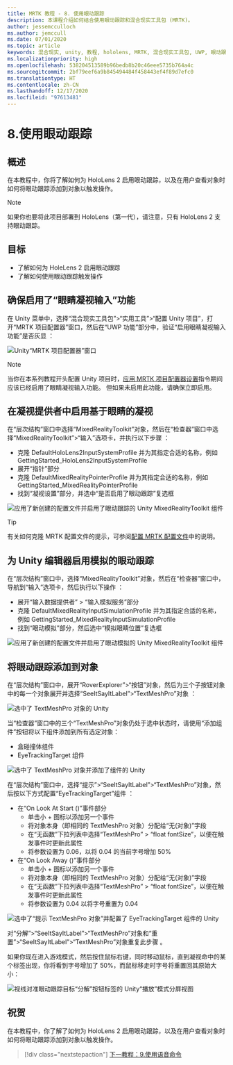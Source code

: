```yaml
---
title: MRTK 教程 - 8. 使用眼动跟踪
description: 本课程介绍如何结合使用眼动跟踪和混合现实工具包 (MRTK)。
author: jessemcculloch
ms.author: jemccull
ms.date: 07/01/2020
ms.topic: article
keywords: 混合现实, unity, 教程, hololens, MRTK, 混合现实工具包, UWP, 眼动跟踪
ms.localizationpriority: high
ms.openlocfilehash: 538204513589b96bedb8b20c46eee5735b764a4c
ms.sourcegitcommit: 2bf79eef6a9b845494484f458443ef4f89d7efc0
ms.translationtype: HT
ms.contentlocale: zh-CN
ms.lasthandoff: 12/17/2020
ms.locfileid: "97613481"
---
```

# <a name="8-using-eye-tracking"></a>8.使用眼动跟踪

## <a name="overview"></a>概述

在本教程中，你将了解如何为 HoloLens 2 启用眼动跟踪，以及在用户查看对象时如何将眼动跟踪添加到对象以触发操作。

> [!NOTE]
> 如果你也要将此项目部署到 HoloLens（第一代），请注意，只有 HoloLens 2 支持眼动跟踪。

## <a name="objectives"></a>目标

* 了解如何为 HoleLens 2 启用眼动跟踪
* 了解如何使用眼动跟踪触发操作

## <a name="ensuring-the-eye-gaze-input-capability-is-enabled"></a>确保启用了“眼睛凝视输入”功能

在 Unity 菜单中，选择“混合现实工具包”>“实用工具”>“配置 Unity 项目”，打开“MRTK 项目配置器”窗口，然后在“UWP 功能”部分中，验证“启用眼睛凝视输入功能”是否灰显   ：

![Unity“MRTK 项目配置器”窗口](images/mr-learning-base/base-08-section1-step1-1.png)

> [!NOTE]
> 当你在本系列教程开头配置 Unity 项目时，[应用 MRTK 项目配置器设置](mr-learning-base-02.md#1-apply-the-mrtk-project-configurator-settings)指令期间应该已经启用了眼睛凝视输入功能。 但如果未启用此功能，请确保立即启用。

## <a name="enabling-eye-based-gaze-in-the-gaze-provider"></a>在凝视提供者中启用基于眼睛的凝视

在“层次结构”窗口中选择“MixedRealityToolkit”对象，然后在“检查器”窗口中选择“MixedRealityToolkit”>“输入”选项卡，并执行以下步骤 ：

* 克隆 DefaultHoloLens2InputSystemProfile 并为其指定合适的名称，例如 GettingStarted_HoloLens2InputSystemProfile
* 展开“指针”部分
* 克隆 DefaultMixedRealityPointerProfile 并为其指定合适的名称，例如 GettingStarted_MixedRealityPointerProfile
* 找到“凝视设置”部分，并选中“是否启用了眼动跟踪”复选框 

![应用了新创建的配置文件并启用了眼动跟踪的 Unity MixedRealityToolkit 组件](images/mr-learning-base/base-08-section2-step1-1.png)

> [!TIP]
> 有关如何克隆 MRTK 配置文件的提示，可参阅[配置 MRTK 配置文件](mr-learning-base-03.md)中的说明。

## <a name="enabling-simulated-eye-tracking-for-the-unity-editor"></a>为 Unity 编辑器启用模拟的眼动跟踪

在“层次结构”窗口中，选择“MixedRealityToolkit”对象，然后在“检查器”窗口中，导航到“输入”选项卡，然后执行以下操作 ：

* 展开“输入数据提供者” > “输入模拟服务”部分 
* 克隆 DefaultMixedRealityInputSimulationProfile 并为其指定合适的名称，例如 GettingStarted_MixedRealityInputSimulationProfile
* 找到“眼动模拟”部分，然后选中“模拟眼睛位置”复选框 

![应用了新创建的配置文件并启用了眼动模拟的 Unity MixedRealityToolkit 组件](images/mr-learning-base/base-08-section3-step1-1.png)

## <a name="adding-eye-tracking-to-objects"></a>将眼动跟踪添加到对象

在“层次结构”窗口中，展开“RoverExplorer”>“按钮”对象，然后为三个子按钮对象中的每一个对象展开并选择“SeeItSayItLabel”>“TextMeshPro”对象 ：

![选中了 TextMeshPro 对象的 Unity](images/mr-learning-base/base-08-section4-step1-1.png)

当“检查器”窗口中的三个“TextMeshPro”对象仍处于选中状态时，请使用“添加组件”按钮将以下组件添加到所有选定对象：

* 盒碰撞体组件
* EyeTrackingTarget 组件

![选中了 TextMeshPro 对象并添加了组件的 Unity](images/mr-learning-base/base-08-section4-step1-2.png)

在“层次结构”窗口中，选择“提示”>“SeeItSayItLabel”>“TextMeshPro”对象，然后按以下方式配置“EyeTrackingTarget”组件  ：

* 在“On Look At Start ()”事件部分
  * 单击小 + 图标以添加另一个事件
  * 将对象本身（即相同的 TextMeshPro 对象）分配给“无(对象)”字段 
  * 在“无函数”下拉列表中选择“TextMeshPro” > “float fontSize”，以便在触发事件时更新此属性  
  * 将参数设置为 0.06，以将 0.04 的当前字号增加 50%
* 在“On Look Away ()”事件部分
  * 单击小 + 图标以添加另一个事件
  * 将对象本身（即相同的 TextMeshPro 对象）分配给“无(对象)”字段 
  * 在“无函数”下拉列表中选择“TextMeshPro” > “float fontSize”，以便在触发事件时更新此属性  
  * 将参数设置为 0.04 以将字号重置为 0.04

![选中了“提示 TextMeshPro 对象”并配置了 EyeTrackingTarget 组件的 Unity](images/mr-learning-base/base-08-section4-step1-3.png)

对“分解”>“SeeItSayItLabel”>“TextMeshPro”对象和“重置”>“SeeItSayItLabel”>“TextMeshPro”对象重复此步骤    。

如果你现在进入游戏模式，然后按住鼠标右键，同时移动鼠标，直到凝视命中的某个标签出现，你将看到字号增加了 50%，而鼠标移走时字号将重置回其原始大小：

![视线对准眼动跟踪目标“分解”按钮标签的 Unity“播放”模式分屏视图](images/mr-learning-base/base-08-section4-step1-4.png)

## <a name="congratulations"></a>祝贺

在本教程中，你了解了如何为 HoloLens 2 启用眼动跟踪，以及在用户查看对象时如何将眼动跟踪添加到对象以触发操作。

> [!div class="nextstepaction"]
> [下一教程：9.使用语音命令](mr-learning-base-09.md)